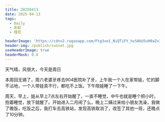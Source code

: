 ```yaml
---
title: 20250413
date: 2025-04-13
tags:
  - Daily
  - 彩虹
  - 桂花

headerImage: 'https://cdnv2.ruguoapp.com/Ftg3vo1_NiQTiFY_hvSAkU5vH0aZv3.jpg'
header-img: /publish/sunset.jpg
useHeaderImage: true
headerMask: 0.4
---
```


天气晴，风很大，今天是周日

本周回无锡了，周六老婆牙疼去904医院补了牙，上午我一个人在家带娃，忙的脚不沾地，一个人带娃真不行，都吃不上饭。下午陪娃睡了一下午。

周天，早上，娃从早上7点左右开始醒了，一直不睡觉，中午也就是睡个把小时，抱着睡觉，放下就醒了。开始进入二月闹了么，晚上二姨过来给小朋友洗澡，我做了晚饭，吃饭之后，我打车去高铁站，发现高铁取消了，改签了其他一班，还晚点了10分钟。



